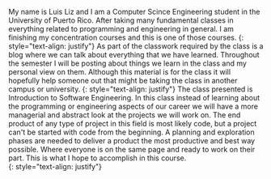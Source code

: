 My name is Luis Liz and I am a Computer Scince Engineering student in the University of Puerto Rico. After taking many fundamental classes in everything related to programming and engineering in general. I am finishing my concentration courses and this is one of those courses.
{: style="text-align: justify"}
As part of the classwork required by the class is a blog where we can talk about everything that we have learned. Throughout the semester I will be posting about things we learn in the class and my personal view on them. Although this material is for the class it will hopefully help someone out that might be taking the class in another campus or university. 
{: style="text-align: justify"}
The class presented is Introduction to Software Engineering. In this class instead of learning about the programming or engineering aspects of our career we will have a more managerial and abstract look at the projects we will work on. The end product of any type of project in this field is most likely code, but a project can't be started with code from the beginning. A planning and exploration phases are needed to deliver a product the most productive and best way possible. Where everyone is on the same page and ready to work on their part. This is what I hope to accomplish in this course.   
{: style="text-align: justify"}
